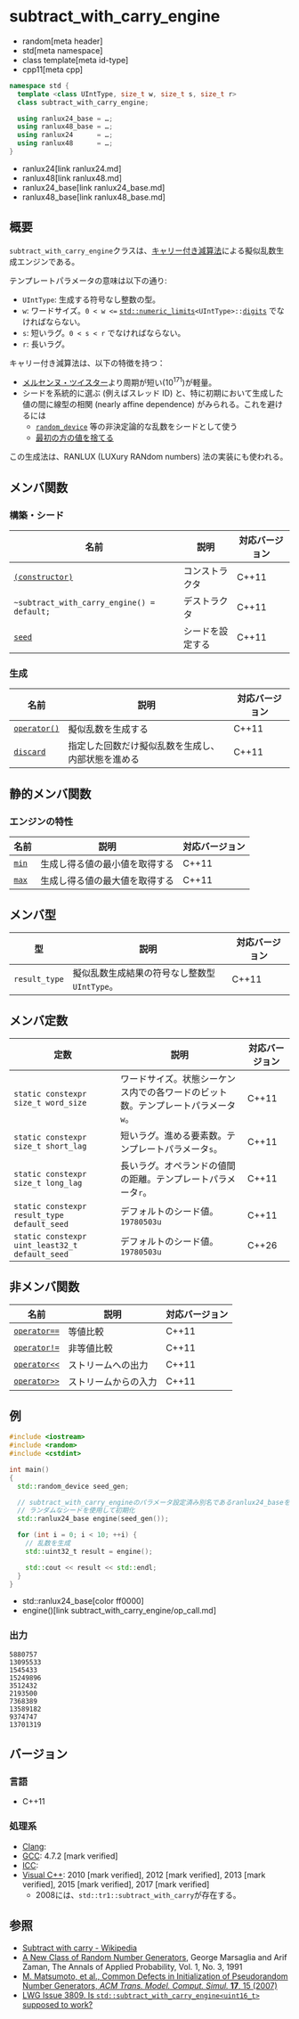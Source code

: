 # subtract_with_carry_engine
* random[meta header]
* std[meta namespace]
* class template[meta id-type]
* cpp11[meta cpp]

```cpp
namespace std {
  template <class UIntType, size_t w, size_t s, size_t r>
  class subtract_with_carry_engine;

  using ranlux24_base = …;
  using ranlux48_base = …;
  using ranlux24      = …;
  using ranlux48      = …;
}
```
* ranlux24[link ranlux24.md]
* ranlux48[link ranlux48.md]
* ranlux24_base[link ranlux24_base.md]
* ranlux48_base[link ranlux48_base.md]

## 概要
`subtract_with_carry_engine`クラスは、[キャリー付き減算法](https://en.wikipedia.org/wiki/Subtract_with_carry)による擬似乱数生成エンジンである。

テンプレートパラメータの意味は以下の通り:

* `UIntType`: 生成する符号なし整数の型。
* `w`: ワードサイズ。`0 < w <=` [`std::numeric_limits`](/reference/limits/numeric_limits.md)`<UIntType>::`[`digits`](/reference/limits/numeric_limits/digits.md) でなければならない。
* `s`: 短いラグ。`0 < s < r` でなければならない。
* `r`: 長いラグ。

キャリー付き減算法は、以下の特徴を持つ：

* [メルセンヌ・ツイスター](mersenne_twister_engine.md)より周期が短い(10<sup>171</sup>)が軽量。
* シードを系統的に選ぶ (例えばスレッド ID) と、特に初期において生成した値の間に線型の相関 (nearly affine dependence) がみられる。これを避けるには
    * [`random_device`](random_device.md) 等の非決定論的な乱数をシードとして使う
    * [最初の方の値を捨てる](subtract_with_carry_engine/discard.md)


この生成法は、RANLUX (LUXury RANdom numbers) 法の実装にも使われる。


## メンバ関数
### 構築・シード

| 名前 | 説明 | 対応バージョン |
|-------------------------------------------------------------------------------|------------------|-------|
| [`(constructor)`](subtract_with_carry_engine/op_constructor.md)             | コンストラクタ   | C++11 |
| `~subtract_with_carry_engine() = default;`                                    | デストラクタ     | C++11 |
| [`seed`](subtract_with_carry_engine/seed.md)                                | シードを設定する | C++11 |


### 生成

| 名前 | 説明 | 対応バージョン |
|---------------------------------------------------------|--------------------|-------|
| [`operator()`](subtract_with_carry_engine/op_call.md) | 擬似乱数を生成する | C++11 |
| [`discard`](subtract_with_carry_engine/discard.md)    | 指定した回数だけ擬似乱数を生成し、内部状態を進める | C++11 |


## 静的メンバ関数
### エンジンの特性

| 名前 | 説明 | 対応バージョン |
|----------------------------------------------|--------------------------------|-------|
| [`min`](subtract_with_carry_engine/min.md) | 生成し得る値の最小値を取得する | C++11 |
| [`max`](subtract_with_carry_engine/max.md) | 生成し得る値の最大値を取得する | C++11 |


## メンバ型

| 型 | 説明 | 対応バージョン |
|---------------|-------------------|-------|
| `result_type` | 擬似乱数生成結果の符号なし整数型 `UIntType`。 | C++11 |


## メンバ定数

| 定数 | 説明 | 対応バージョン |
|---------------|-------------------|-------|
| `static constexpr size_t word_size` | ワードサイズ。状態シーケンス内での各ワードのビット数。テンプレートパラメータ`w`。 | C++11 |
| `static constexpr size_t short_lag` | 短いラグ。進める要素数。テンプレートパラメータ`s`。 | C++11 |
| `static constexpr size_t long_lag`  | 長いラグ。オペランドの値間の距離。テンプレートパラメータ`r`。 | C++11 |
| `static constexpr result_type default_seed` | デフォルトのシード値。`19780503u` | C++11 |
| `static constexpr uint_least32_t default_seed` | デフォルトのシード値。`19780503u` | C++26 |


## 非メンバ関数

| 名前 | 説明 | 対応バージョン |
|--------------------------------------------------------------|----------------------|-------|
| [`operator==`](subtract_with_carry_engine/op_equal.md)     | 等値比較             | C++11 |
| [`operator!=`](subtract_with_carry_engine/op_not_equal.md) | 非等値比較           | C++11 |
| [`operator<<`](subtract_with_carry_engine/op_ostream.md)   | ストリームへの出力   | C++11 |
| [`operator>>`](subtract_with_carry_engine/op_istream.md)   | ストリームからの入力 | C++11 |


## 例
```cpp example
#include <iostream>
#include <random>
#include <cstdint>

int main()
{
  std::random_device seed_gen;

  // subtract_with_carry_engineのパラメータ設定済み別名であるranlux24_baseを使用する。
  // ランダムなシードを使用して初期化
  std::ranlux24_base engine(seed_gen());

  for (int i = 0; i < 10; ++i) {
    // 乱数を生成
    std::uint32_t result = engine();

    std::cout << result << std::endl;
  }
}
```
* std::ranlux24_base[color ff0000]
* engine()[link subtract_with_carry_engine/op_call.md]

### 出力
```
5880757
13095533
1545433
15249896
3512432
2193500
7368389
13589182
9374747
13701319
```

## バージョン
### 言語
- C++11

### 処理系
- [Clang](/implementation.md#clang): 
- [GCC](/implementation.md#gcc): 4.7.2 [mark verified]
- [ICC](/implementation.md#icc): 
- [Visual C++](/implementation.md#visual_cpp): 2010 [mark verified], 2012 [mark verified], 2013 [mark verified], 2015 [mark verified], 2017 [mark verified]
	- 2008には、`std::tr1::subtract_with_carry`が存在する。

## 参照
- [Subtract with carry - Wikipedia](https://en.wikipedia.org/wiki/Subtract_with_carry)
- [A New Class of Random Number Generators](http://projecteuclid.org/DPubS?service=UI&version=1.0&verb=Display&handle=euclid.aoap/1177005878), George Marsaglia and Arif Zaman, The Annals of Applied Probability, Vol. 1, No. 3, 1991
- [M. Matsumoto, et al., Common Defects in Initialization of Pseudorandom Number Generators, *ACM Trans. Model. Comput. Simul.* **17**, 15 (2007)](https://doi.org/10.1145/1276927.1276928)
- [LWG Issue 3809. Is `std::subtract_with_carry_engine<uint16_t>` supposed to work?](https://cplusplus.github.io/LWG/issue3809)
